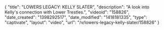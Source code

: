 {
    "title": "LOWERS LEGACY: KELLY SLATER",
    "description": "A look into Kelly's connection with Lower Trestles.",
    "videoid": "158826",
    "date_created": "1398292517",
    "date_modified": "1418181335",
    "type": "captivate",
    "layout": "video",
    "url": "\/v\/lowers-legacy-kelly-slater\/158826"
}